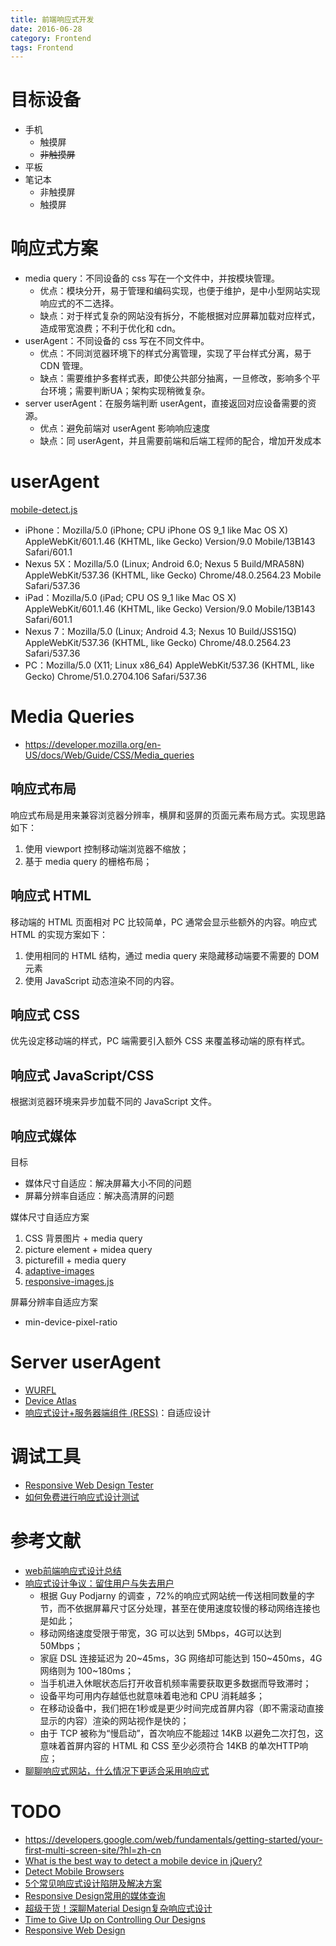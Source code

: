 ```yaml
---
title: 前端响应式开发
date: 2016-06-28
category: Frontend
tags: Frontend
---
```


# 目标设备
- 手机
    - 触摸屏
    - ~~非触摸屏~~
- 平板
- 笔记本
    - 非触摸屏
    - 触摸屏

# 响应式方案
- media query：不同设备的 css 写在一个文件中，并按模块管理。
    - 优点：模块分开，易于管理和编码实现，也便于维护，是中小型网站实现响应式的不二选择。
    - 缺点：对于样式复杂的网站没有拆分，不能根据对应屏幕加载对应样式，造成带宽浪费；不利于优化和 cdn。
- userAgent：不同设备的 css 写在不同文件中。
    - 优点：不同浏览器环境下的样式分离管理，实现了平台样式分离，易于 CDN 管理。
    - 缺点：需要维护多套样式表，即使公共部分抽离，一旦修改，影响多个平台环境；需要判断UA；架构实现稍微复杂。
- server userAgent：在服务端判断 userAgent，直接返回对应设备需要的资源。
    - 优点：避免前端对 userAgent 影响响应速度
    - 缺点：同 userAgent，并且需要前端和后端工程师的配合，增加开发成本

# userAgent
[mobile-detect.js](https://github.com/hgoebl/mobile-detect.js)

- iPhone：Mozilla/5.0 (iPhone; CPU iPhone OS 9_1 like Mac OS X) AppleWebKit/601.1.46 (KHTML, like Gecko) Version/9.0 Mobile/13B143 Safari/601.1
- Nexus 5X：Mozilla/5.0 (Linux; Android 6.0; Nexus 5 Build/MRA58N) AppleWebKit/537.36 (KHTML, like Gecko) Chrome/48.0.2564.23 Mobile Safari/537.36
- iPad：Mozilla/5.0 (iPad; CPU OS 9_1 like Mac OS X) AppleWebKit/601.1.46 (KHTML, like Gecko) Version/9.0 Mobile/13B143 Safari/601.1
- Nexus 7：Mozilla/5.0 (Linux; Android 4.3; Nexus 10 Build/JSS15Q) AppleWebKit/537.36 (KHTML, like Gecko) Chrome/48.0.2564.23 Safari/537.36
- PC：Mozilla/5.0 (X11; Linux x86_64) AppleWebKit/537.36 (KHTML, like Gecko) Chrome/51.0.2704.106 Safari/537.36

# Media Queries
- https://developer.mozilla.org/en-US/docs/Web/Guide/CSS/Media_queries

## 响应式布局
响应式布局是用来兼容浏览器分辨率，横屏和竖屏的页面元素布局方式。实现思路如下：

1. 使用 viewport 控制移动端浏览器不缩放；
2. 基于 media query 的栅格布局；

## 响应式 HTML
移动端的 HTML 页面相对 PC 比较简单，PC 通常会显示些额外的内容。响应式 HTML 的实现方案如下：

1. 使用相同的 HTML 结构，通过 media query 来隐藏移动端要不需要的 DOM 元素
2. 使用 JavaScript 动态渲染不同的内容。

## 响应式 CSS
优先设定移动端的样式，PC 端需要引入额外 CSS 来覆盖移动端的原有样式。

## 响应式 JavaScript/CSS
根据浏览器环境来异步加载不同的 JavaScript 文件。

## 响应式媒体
目标
- 媒体尺寸自适应：解决屏幕大小不同的问题
- 屏幕分辨率自适应：解决高清屏的问题

媒体尺寸自适应方案
1. CSS 背景图片 + media query
2. picture element + midea query
3. picturefill + media query
4. [adaptive-images](http://adaptive-images.com/)
5. [responsive-images.js](https://github.com/kvendrik/responsive-images.js)

屏幕分辨率自适应方案
- min-device-pixel-ratio

# Server userAgent
- [WURFL](http://www.scientiamobile.com/)
- [Device Atlas](https://deviceatlas.com/)
- [响应式设计+服务器端组件 (RESS)](http://www.lukew.com/ff/entry.asp?1392)：自适应设计

# 调试工具
- [Responsive Web Design Tester](http://responsivewebdesigntester.com/)
- [如何免费进行响应式设计测试](http://www.csdn.net/article/2013-08-02/2816444)

# 参考文献
- [web前端响应式设计总结](http://jixianqianduan.com/frontend-css/2016/01/15/responsive-css.html)
- [响应式设计争议：留住用户与失去用户](http://www.shejidaren.com/responsive-web-design-controversy.html)
    - 根据 Guy Podjarny 的调查 ，72%的响应式网站统一传送相同数量的字节，而不依据屏幕尺寸区分处理，甚至在使用速度较慢的移动网络连接也是如此；
    - 移动网络速度受限于带宽，3G 可以达到 5Mbps，4G可以达到 50Mbps；
    - 家庭 DSL 连接延迟为 20~45ms，3G 网络却可能达到 150~450ms，4G 网络则为 100~180ms；
    - 当手机进入休眠状态后打开收音机频率需要获取更多数据而导致滞时；
    - 设备平均可用内存越低也就意味着电池和 CPU 消耗越多；
    - 在移动设备中，我们把在1秒或是更少时间完成首屏内容（即不需滚动直接显示的内容）渲染的网站视作是快的；
    - 由于 TCP 被称为“慢启动”，首次响应不能超过 14KB 以避免二次打包，这意味着首屏内容的 HTML 和 CSS 至少必须符合 14KB 的单次HTTP响应；
- [聊聊响应式网站，什么情况下更适合采用响应式](http://www.admin5.com/article/20150114/580816.shtml)

# TODO
- https://developers.google.com/web/fundamentals/getting-started/your-first-multi-screen-site/?hl=zh-cn
- [What is the best way to detect a mobile device in jQuery?](http://stackoverflow.com/questions/3514784/what-is-the-best-way-to-detect-a-mobile-device-in-jquery)
- [Detect Mobile Browsers](http://detectmobilebrowsers.com/)
- [5个常见响应式设计陷阱及解决方案](http://info.9iphp.com/5-responsive-design-pitfalls-and-how-to-avoid-them)
- [Responsive Design常用的媒体查询](http://segmentfault.com/a/1190000002713857)
- [超级干货！深聊Material Design复杂响应式设计](http://www.uisdc.com/material-design-responsive-design)
- [Time to Give Up on Controlling Our Designs](http://zurb.com/article/710/time-to-give-up-on-controlling-our-design)
- [Responsive Web Design](http://alistapart.com/article/responsive-web-design)

